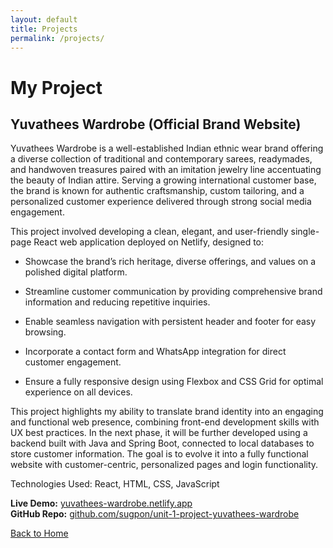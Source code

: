 ```yaml
---
layout: default
title: Projects
permalink: /projects/
---
```


# My Project

## Yuvathees Wardrobe (Official Brand Website)
Yuvathees Wardrobe is a well-established Indian ethnic wear brand offering a diverse collection of traditional and contemporary sarees, readymades, and handwoven treasures paired with an imitation jewelry line accentuating the beauty of Indian attire. Serving a growing international customer base, the brand is known for authentic craftsmanship, custom tailoring, and a personalized customer experience delivered through strong social media engagement.

This project involved developing a clean, elegant, and user-friendly single-page React web application deployed on Netlify, designed to:

- Showcase the brand’s rich heritage, diverse offerings, and values on a polished digital platform.

- Streamline customer communication by providing comprehensive brand information and reducing repetitive inquiries.

- Enable seamless navigation with persistent header and footer for easy browsing.

- Incorporate a contact form and WhatsApp integration for direct customer engagement.

- Ensure a fully responsive design using Flexbox and CSS Grid for optimal experience on all devices.

This project highlights my ability to translate brand identity into an engaging and functional web presence, combining front-end development skills with UX best practices. In the next phase, it will be further developed using a backend built with Java and Spring Boot, connected to local databases to store customer information. The goal is to evolve it into a fully functional website with customer-centric, personalized pages and login functionality.

Technologies Used: React, HTML, CSS, JavaScript

**Live Demo:** [yuvathees-wardrobe.netlify.app](https://yuvathees-wardrobe.netlify.app/)  
**GitHub Repo:** [github.com/sugpon/unit-1-project-yuvathees-wardrobe](https://github.com/sugpon/unit-1-project-yuvathees-wardrobe)

[Back to Home](/)
